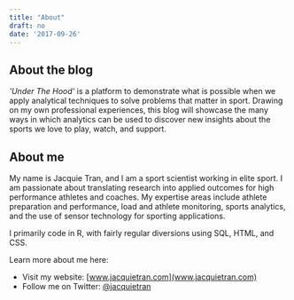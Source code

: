 ```yaml
---
title: "About"
draft: no
date: '2017-09-26'
---
```



## About the blog

_'Under The Hood'_ is a platform to demonstrate what is possible when we apply analytical techniques to solve problems that matter in sport. Drawing on my own professional experiences, this blog will showcase the many ways in which analytics can be used to discover new insights about the sports we love to play, watch, and support.

## About me

My name is Jacquie Tran, and I am a sport scientist working in elite sport. I am passionate about translating research into applied outcomes for high performance athletes and coaches. My expertise areas include athlete preparation and performance, load and athlete monitoring, sports analytics, and the use of sensor technology for sporting applications.

I primarily code in R, with fairly regular diversions using SQL, HTML, and CSS.

Learn more about me here:

* Visit my website: [www.jacquietran.com](www.jacquietran.com)
* Follow me on Twitter: [@jacquietran](www.twitter.com/jacquietran)